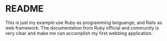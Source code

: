 # README

This is just my example use Ruby as programming languange, and Rails as web framework. The documentation from Ruby official and community is very clear and make me can accomplish my first webblog application.

